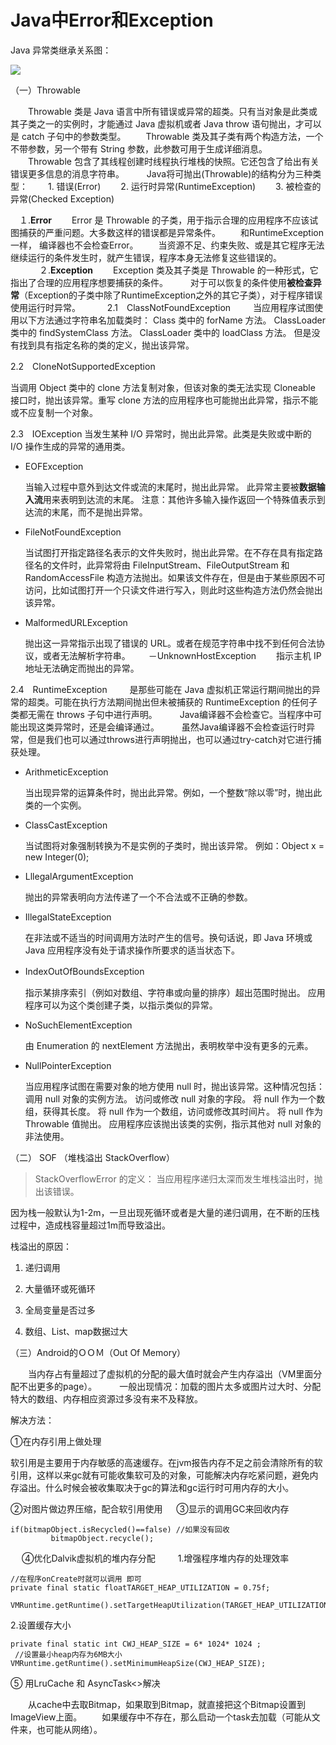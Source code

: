 # Java中Error和Exception

Java 异常类继承关系图：

![](http://img.blog.csdn.net/20160412143252629)

 
（一）Throwable

　　Throwable 类是 Java 语言中所有错误或异常的超类。只有当对象是此类或其子类之一的实例时，才能通过 Java 虚拟机或者 Java throw 语句抛出，才可以是 catch 子句中的参数类型。
　　Throwable 类及其子类有两个构造方法，一个不带参数，另一个带有 String 参数，此参数可用于生成详细消息。
　　Throwable 包含了其线程创建时线程执行堆栈的快照。它还包含了给出有关错误更多信息的消息字符串。
　　
Java将可抛出(Throwable)的结构分为三种类型：
　　1. 错误(Error)
　　2. 运行时异常(RuntimeException)
　　3. 被检查的异常(Checked Exception)

　１.**Error** 
　　Error 是 Throwable 的子类，用于指示合理的应用程序不应该试图捕获的严重问题。大多数这样的错误都是异常条件。
　　和RuntimeException一样， 编译器也不会检查Error。
　　当资源不足、约束失败、或是其它程序无法继续运行的条件发生时，就产生错误，程序本身无法修复这些错误的。
　　
　２.**Exception** 
　　Exception 类及其子类是 Throwable 的一种形式，它指出了合理的应用程序想要捕获的条件。
　　 对于可以恢复的条件使用**被检查异常**（Exception的子类中除了RuntimeException之外的其它子类），对于程序错误使用运行时异常。　
　　 
2.1　ClassNotFoundException
　　
当应用程序试图使用以下方法通过字符串名加载类时：
Class 类中的 forName 方法。
ClassLoader 类中的 findSystemClass 方法。
ClassLoader 类中的 loadClass 方法。
但是没有找到具有指定名称的类的定义，抛出该异常。

2.2　CloneNotSupportedException
	
当调用 Object 类中的 clone 方法复制对象，但该对象的类无法实现 Cloneable 接口时，抛出该异常。重写 clone 方法的应用程序也可能抛出此异常，指示不能或不应复制一个对象。
　

2.3　IOException
当发生某种 I/O 异常时，抛出此异常。此类是失败或中断的 I/O 操作生成的异常的通用类。

- EOFException
    
    当输入过程中意外到达文件或流的末尾时，抛出此异常。
此异常主要被**数据输入流**用来表明到达流的末尾。
注意：其他许多输入操作返回一个特殊值表示到达流的末尾，而不是抛出异常。
　　　　
- FileNotFoundException
    
    当试图打开指定路径名表示的文件失败时，抛出此异常。在不存在具有指定路径名的文件时，此异常将由 FileInputStream、FileOutputStream 和 RandomAccessFile 构造方法抛出。如果该文件存在，但是由于某些原因不可访问，比如试图打开一个只读文件进行写入，则此时这些构造方法仍然会抛出该异常。

- MalformedURLException
    
    抛出这一异常指示出现了错误的 URL。或者在规范字符串中找不到任何合法协议，或者无法解析字符串。　
　
－UnknownHostException
　　指示主机 IP 地址无法确定而抛出的异常。

2.4　RuntimeException
　　 是那些可能在 Java 虚拟机正常运行期间抛出的异常的超类。可能在执行方法期间抛出但未被捕获的 RuntimeException 的任何子类都无需在 throws 子句中进行声明。
　　 Java编译器不会检查它。当程序中可能出现这类异常时，还是会编译通过。
　　 虽然Java编译器不会检查运行时异常，但是我们也可以通过throws进行声明抛出，也可以通过try-catch对它进行捕获处理。

- ArithmeticException
	
	当出现异常的运算条件时，抛出此异常。例如，一个整数“除以零”时，抛出此类的一个实例。

- ClassCastException
    
    当试图将对象强制转换为不是实例的子类时，抛出该异常。
例如：Object x = new Integer(0);

- LllegalArgumentException
    
    抛出的异常表明向方法传递了一个不合法或不正确的参数。

- IllegalStateException
    
    在非法或不适当的时间调用方法时产生的信号。换句话说，即 Java 环境或 Java 应用程序没有处于请求操作所要求的适当状态下。

- IndexOutOfBoundsException　
    
    指示某排序索引（例如对数组、字符串或向量的排序）超出范围时抛出。
应用程序可以为这个类创建子类，以指示类似的异常。

- NoSuchElementException
    
    由 Enumeration 的 nextElement 方法抛出，表明枚举中没有更多的元素。

- NullPointerException
    
    当应用程序试图在需要对象的地方使用 null 时，抛出该异常。这种情况包括：
调用 null 对象的实例方法。
访问或修改 null 对象的字段。
将 null 作为一个数组，获得其长度。
将 null 作为一个数组，访问或修改其时间片。
将 null 作为 Throwable 值抛出。
应用程序应该抛出该类的实例，指示其他对 null 对象的非法使用。



（二） SOF （堆栈溢出 StackOverflow）	

> StackOverflowError 的定义： 
> 当应用程序递归太深而发生堆栈溢出时，抛出该错误。
> 
因为栈一般默认为1-2m，一旦出现死循环或者是大量的递归调用，在不断的压栈过程中，造成栈容量超过1m而导致溢出。 

栈溢出的原因：

1. 递归调用

2. 大量循环或死循环

3. 全局变量是否过多

4. 数组、List、map数据过大
	


（三）Android的ＯＯＭ（Out Of Memory）

　　当内存占有量超过了虚拟机的分配的最大值时就会产生内存溢出（VM里面分配不出更多的page）。
　　
一般出现情况：加载的图片太多或图片过大时、分配特大的数组、内存相应资源过多没有来不及释放。

解决方法：

①在内存引用上做处理

  软引用是主要用于内存敏感的高速缓存。在jvm报告内存不足之前会清除所有的软引用，这样以来gc就有可能收集软可及的对象，可能解决内存吃紧问题，避免内存溢出。什么时候会被收集取决于gc的算法和gc运行时可用内存的大小。

②对图片做边界压缩，配合软引用使用
   　
③显示的调用GC来回收内存　
   　

```
if(bitmapObject.isRecycled()==false) //如果没有回收   
         bitmapObject.recycle();  
```
　
④优化Dalvik虚拟机的堆内存分配
　　
1.增强程序堆内存的处理效率
	　　

```
//在程序onCreate时就可以调用 即可 
private final static floatTARGET_HEAP_UTILIZATION = 0.75f;  

VMRuntime.getRuntime().setTargetHeapUtilization(TARGET_HEAP_UTILIZATION); 
```

2.设置缓存大小

```
private final static int CWJ_HEAP_SIZE = 6* 1024* 1024 ; 
 //设置最小heap内存为6MB大小 
VMRuntime.getRuntime().setMinimumHeapSize(CWJ_HEAP_SIZE); 
```

⑤ 用LruCache 和  AsyncTask<>解决

　　从cache中去取Bitmap，如果取到Bitmap，就直接把这个Bitmap设置到ImageView上面。
　　如果缓存中不存在，那么启动一个task去加载（可能从文件来，也可能从网络）。

